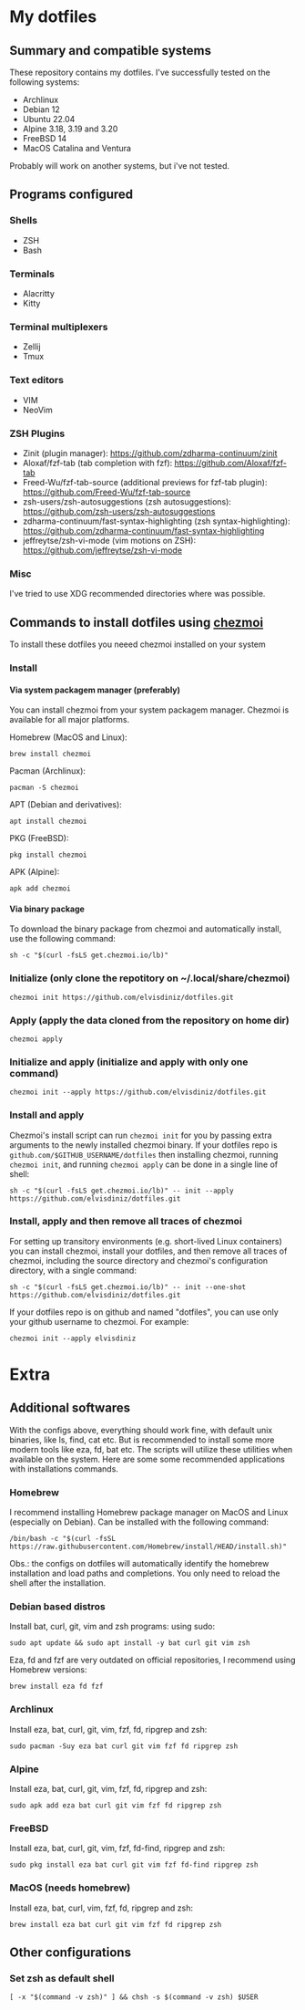 
# My dotfiles

## Summary and compatible systems

These repository contains my dotfiles. I've successfully tested on the following systems:

* Archlinux
* Debian 12
* Ubuntu 22.04
* Alpine 3.18, 3.19 and 3.20
* FreeBSD 14
* MacOS Catalina and Ventura

Probably will work on another systems, but i've not tested.

## Programs configured

### Shells

* ZSH
* Bash

### Terminals

* Alacritty
* Kitty

### Terminal multiplexers

* Zellij
* Tmux

### Text editors

* VIM
* NeoVim

### ZSH Plugins

* Zinit (plugin manager): <https://github.com/zdharma-continuum/zinit>
* Aloxaf/fzf-tab (tab completion with fzf): <https://github.com/Aloxaf/fzf-tab>
* Freed-Wu/fzf-tab-source (additional previews for fzf-tab plugin): <https://github.com/Freed-Wu/fzf-tab-source>
* zsh-users/zsh-autosuggestions (zsh autosuggestions): <https://github.com/zsh-users/zsh-autosuggestions>
* zdharma-continuum/fast-syntax-highlighting (zsh syntax-highlighting): <https://github.com/zdharma-continuum/fast-syntax-highlighting>
* jeffreytse/zsh-vi-mode (vim motions on ZSH): <https://github.com/jeffreytse/zsh-vi-mode>

### Misc

I've tried to use XDG recommended directories where was possible.

## Commands to install dotfiles using [chezmoi](https://www.chezmoi.io)

To install these dotfiles you neeed chezmoi installed on your system

### Install

#### Via system packagem manager (preferably)

You can install chezmoi from your system packagem manager. Chezmoi is available for all major platforms.

Homebrew (MacOS and Linux):

    brew install chezmoi

Pacman (Archlinux):

    pacman -S chezmoi

APT (Debian and derivatives):

    apt install chezmoi

PKG (FreeBSD):

    pkg install chezmoi

APK (Alpine):

    apk add chezmoi

#### Via binary package

To download the binary package from chezmoi and automatically install, use the following command:

    sh -c "$(curl -fsLS get.chezmoi.io/lb)"

### Initialize (only clone the repotitory on ~/.local/share/chezmoi)

    chezmoi init https://github.com/elvisdiniz/dotfiles.git

### Apply (apply the data cloned from the repository on home dir)

    chezmoi apply

### Initialize and apply (initialize and apply with only one command)

    chezmoi init --apply https://github.com/elvisdiniz/dotfiles.git

### Install and apply

Chezmoi's install script can run `chezmoi init` for you by passing extra arguments to the newly installed chezmoi binary. If your dotfiles repo is `github.com/$GITHUB_USERNAME/dotfiles` then installing chezmoi, running `chezmoi init`, and running `chezmoi apply` can be done in a single line of shell:

    sh -c "$(curl -fsLS get.chezmoi.io/lb)" -- init --apply https://github.com/elvisdiniz/dotfiles.git

### Install, apply and then remove all traces of chezmoi

For setting up transitory environments (e.g. short-lived Linux containers) you can install chezmoi, install your dotfiles, and then remove all traces of chezmoi, including the source directory and chezmoi's configuration directory, with a single command:

    sh -c "$(curl -fsLS get.chezmoi.io/lb)" -- init --one-shot https://github.com/elvisdiniz/dotfiles.git

If your dotfiles repo is on github and named "dotfiles", you can use only your github username to chezmoi. For example:

    chezmoi init --apply elvisdiniz

# Extra

## Additional softwares

With the configs above, everything should work fine, with default unix binaries, like ls, find, cat etc. But is recommended to install some more modern tools like eza, fd, bat etc.
The scripts will utilize these utilities when available on the system.
Here are some some recommended applications with installations commands.

### Homebrew

I recommend installing Homebrew package manager on MacOS and Linux (especially on Debian). Can be installed with the following command:

    /bin/bash -c "$(curl -fsSL https://raw.githubusercontent.com/Homebrew/install/HEAD/install.sh)"

Obs.: the configs on dotfiles will automatically identify the homebrew installation and load paths and completions. You only need to reload the shell after the installation.

### Debian based distros

Install bat, curl, git, vim and zsh programs:
using sudo:

    sudo apt update && sudo apt install -y bat curl git vim zsh

Eza, fd and fzf are very outdated on official repositories, I recommend using Homebrew versions:

    brew install eza fd fzf

### Archlinux

Install eza, bat, curl, git, vim, fzf, fd, ripgrep and zsh:

    sudo pacman -Suy eza bat curl git vim fzf fd ripgrep zsh

### Alpine

Install eza, bat, curl, git, vim, fzf, fd, ripgrep and zsh:

    sudo apk add eza bat curl git vim fzf fd ripgrep zsh

### FreeBSD

Install eza, bat, curl, git, vim, fzf, fd-find, ripgrep and zsh:

    sudo pkg install eza bat curl git vim fzf fd-find ripgrep zsh

### MacOS (needs homebrew)

Install eza, bat, curl, vim, fzf, fd, ripgrep and zsh:

    brew install eza bat curl git vim fzf fd ripgrep zsh

## Other configurations

### Set zsh as default shell

    [ -x "$(command -v zsh)" ] && chsh -s $(command -v zsh) $USER
